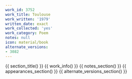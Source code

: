 ```yaml
---
work_id: 3752
work_title: Toulouse
work_written: '1979'
written_date: exact
work_collected: 'yes'
work_category: Poem
notes: null
icon: material/book
alternate_versions:
- 3082
---
```


{{ section_title() }}
{{ work_info() }}
{{ notes_section() }}
{{ appearances_section() }}
{{ alternate_versions_section() }}